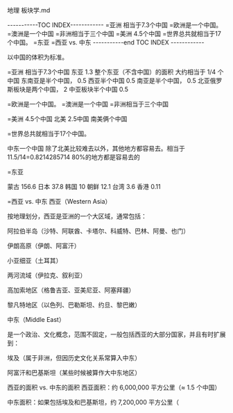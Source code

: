 

地理 板块学.md



-----------TOC INDEX------------
=亚洲 相当于7.3个中国
=欧洲是一个中国。
=澳洲是一个中国
=非洲相当于三个中国
=美洲 4.5个中国
=世界总共就相当于17个中国。
=东亚
=西亚 vs. 中东
-----------end TOC INDEX ------------



以中国的体积为标准。

=亚洲 相当于7.3个中国
东亚 1.3
整个东亚（不含中国）的面积 大约相当于 1/4 个中国
东南亚是半个中国，  0.5
西亚半个中国   0.5
南亚是半个中国，  0.5
北亚俄罗斯板块是两个中国， 2
中亚板块半个中国 0.5

=欧洲是一个中国。
=澳洲是一个中国
=非洲相当于三个中国

=美洲 4.5个中国
北美 2.5中国
南美俩个中国

=世界总共就相当于17个中国。

中东一个中国
除了北美比较难去以外，其他地方都容易去。相当于11.5/14=0.8214285714 80%的地方都是容易去的


=东亚

蒙古	156.6
日本	37.8
韩国	10
朝鲜	12.1
台湾	3.6
香港	0.11

=西亚 vs. 中东
西亚（Western Asia）

按地理划分，西亚是亚洲的一个大区域，通常包括：

阿拉伯半岛（沙特、阿联酋、卡塔尔、科威特、巴林、阿曼、也门）

伊朗高原（伊朗、阿富汗）

小亚细亚（土耳其）

两河流域（伊拉克、叙利亚）

高加索地区（格鲁吉亚、亚美尼亚、阿塞拜疆）

黎凡特地区（以色列、巴勒斯坦、约旦、黎巴嫩）

中东（Middle East）

是一个政治、文化概念，范围不固定，一般包括西亚的大部分国家，并且有时扩展到：

埃及（属于非洲，但因历史文化关系常算入中东）

阿富汗和巴基斯坦（某些时候被算作大中东地区）

西亚的面积 vs. 中东的面积
西亚面积：约 6,000,000 平方公里（≈ 1.5 个中国）

中东面积：如果包括埃及和巴基斯坦，约 7,200,000 平方公里（